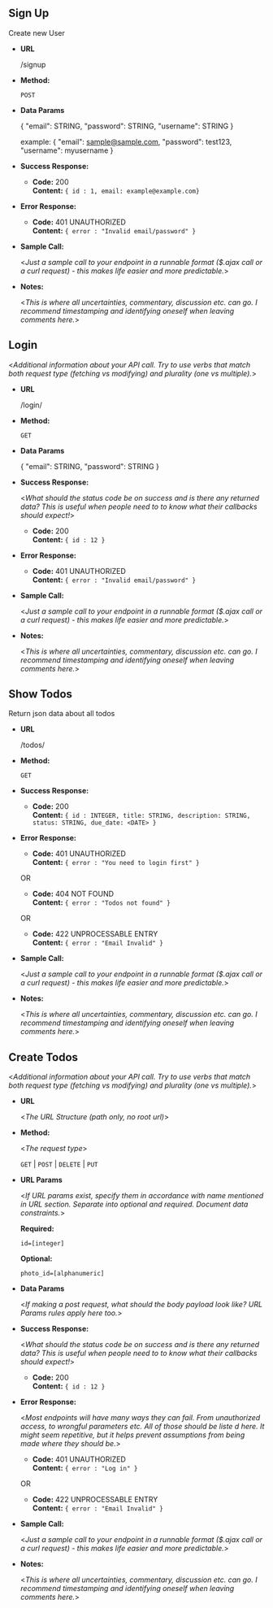 **Sign Up**
----
  Create new User

* **URL**

  /signup

* **Method:**
  
  `POST`
  
* **Data Params**

  {
    "email": STRING,
    "password": STRING,
    "username": STRING
  }

  example:
  {
    "email": sample@sample.com,
    "password": test123,
    "username": myusername
  }

* **Success Response:**

  * **Code:** 200 <br />
    **Content:** `{ id : 1, email: example@example.com}`
 
* **Error Response:**

  * **Code:** 401 UNAUTHORIZED <br />
    **Content:** `{ error : "Invalid email/password" }`

* **Sample Call:**

  <_Just a sample call to your endpoint in a runnable format ($.ajax call or a curl request) - this makes life easier and more predictable._> 

* **Notes:**

  <_This is where all uncertainties, commentary, discussion etc. can go. I recommend timestamping and identifying oneself when leaving comments here._> 


**Login**
----
  <_Additional information about your API call. Try to use verbs that match both request type (fetching vs modifying) and plurality (one vs multiple)._>

* **URL**

  /login/

* **Method:**

  `GET`
  
* **Data Params**

  {
      "email": STRING,
      "password": STRING
  }

* **Success Response:**
  
  <_What should the status code be on success and is there any returned data? This is useful when people need to to know what their callbacks should expect!_>

  * **Code:** 200 <br />
    **Content:** `{ id : 12 }`
 
* **Error Response:**

  * **Code:** 401 UNAUTHORIZED <br />
    **Content:** `{ error : "Invalid email/password" }`

* **Sample Call:**

  <_Just a sample call to your endpoint in a runnable format ($.ajax call or a curl request) - this makes life easier and more predictable._> 

* **Notes:**

  <_This is where all uncertainties, commentary, discussion etc. can go. I recommend timestamping and identifying oneself when leaving comments here._> 


**Show Todos**
----
  Return json data about all todos

* **URL**

  /todos/

* **Method:**
  
  `GET`
  
* **Success Response:**

  * **Code:** 200 <br />
    **Content:** `{ id : INTEGER, title: STRING, description: STRING, status: STRING, due_date: <DATE> }`
 
* **Error Response:**

  * **Code:** 401 UNAUTHORIZED <br />
    **Content:** `{ error : "You need to login first" }`
    
  OR

  * **Code:** 404 NOT FOUND <br />
    **Content:** `{ error : "Todos not found" }`

  OR

  * **Code:** 422 UNPROCESSABLE ENTRY <br />
    **Content:** `{ error : "Email Invalid" }`

* **Sample Call:**

  <_Just a sample call to your endpoint in a runnable format ($.ajax call or a curl request) - this makes life easier and more predictable._> 

* **Notes:**


  <_This is where all uncertainties, commentary, discussion etc. can go. I recommend timestamping and identifying oneself when leaving comments here._> 

**Create Todos**
----
  <_Additional information about your API call. Try to use verbs that match both request type (fetching vs modifying) and plurality (one vs multiple)._>

* **URL**

  <_The URL Structure (path only, no root url)_>

* **Method:**
  
  <_The request type_>

  `GET` | `POST` | `DELETE` | `PUT`
  
*  **URL Params**

   <_If URL params exist, specify them in accordance with name mentioned in URL section. Separate into optional and required. Document data constraints._> 

   **Required:**
 
   `id=[integer]`

   **Optional:**
 
   `photo_id=[alphanumeric]`

* **Data Params**

  <_If making a post request, what should the body payload look like? URL Params rules apply here too._>

* **Success Response:**
  
  <_What should the status code be on success and is there any returned data? This is useful when people need to to know what their callbacks should expect!_>

  * **Code:** 200 <br />
    **Content:** `{ id : 12 }`
 
* **Error Response:**

  <_Most endpoints will have many ways they can fail. From unauthorized access, to wrongful parameters etc. All of those should be liste d here. It might seem repetitive, but it helps prevent assumptions from being made where they should be._>

  * **Code:** 401 UNAUTHORIZED <br />
    **Content:** `{ error : "Log in" }`

  OR

  * **Code:** 422 UNPROCESSABLE ENTRY <br />
    **Content:** `{ error : "Email Invalid" }`

* **Sample Call:**

  <_Just a sample call to your endpoint in a runnable format ($.ajax call or a curl request) - this makes life easier and more predictable._> 

* **Notes:**

  <_This is where all uncertainties, commentary, discussion etc. can go. I recommend timestamping and identifying oneself when leaving comments here._> 


